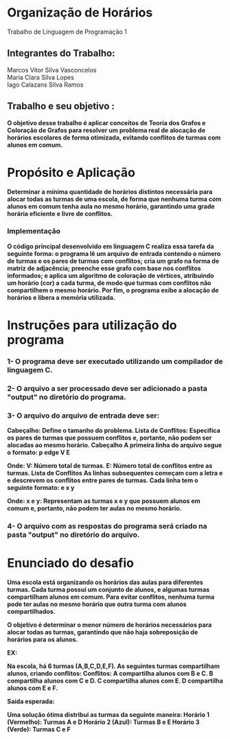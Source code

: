 # Organização de Horários
Trabalho de Linguagem de Programação 1
## Integrantes do Trabalho:
Marcos Vitor Silva Vasconcelos <br>
Maria Clara Silva Lopes <br>
Iago Calazans Silva Ramos <br>
## Trabalho e seu objetivo <b>:

O objetivo desse trabalho é aplicar conceitos de Teoria dos Grafos e Coloração de Grafos para resolver um problema real de alocação de horários escolares de forma otimizada, evitando conflitos de turmas com alunos em comum.

# Propósito e Aplicação

Determinar a mínima quantidade de horários distintos necessária para alocar todas as turmas de uma escola, de forma que nenhuma turma com alunos em comum tenha aula no mesmo horário, garantindo uma grade horária eficiente e livre de conflitos.

### Implementação 
O código principal desenvolvido em linguagem C realiza essa tarefa da seguinte forma: o programa lê um arquivo de entrada contendo o número de turmas e os pares de turmas com conflitos; cria um grafo na forma de matriz de adjacência; preenche esse grafo com base nos conflitos informados; e aplica um algoritmo de coloração de vértices, atribuindo um horário (cor) a cada turma, de modo que turmas com conflitos não compartilhem o mesmo horário. Por fim, o programa exibe a alocação de horários e libera a memória utilizada.

# Instruções para utilização do programa
### 1- O programa deve ser executado utilizando um compilador de linguagem C.
### 2- O arquivo a ser processado deve ser adicionado a pasta "output" no diretório do programa.
### 3- O arquivo do arquivo de entrada deve ser:

Cabeçalho: Define o tamanho do problema.
Lista de Conflitos: Especifica os pares de turmas que possuem conflitos e, portanto, não podem ser alocadas ao mesmo horário.
Cabeçalho
A primeira linha do arquivo segue o formato:
p edge V E

Onde:
V: Número total de turmas.
E: Número total de conflitos entre as turmas.
Lista de Conflitos
As linhas subsequentes começam com a letra e e descrevem os conflitos entre pares de turmas. Cada linha tem o seguinte formato:
e x y

Onde:
x e y: Representam as turmas x e y que possuem alunos em comum e, portanto, não podem ter aulas no mesmo horário.

### 4- O arquivo com as respostas do programa será criado na pasta "output" no diretório do arquivo.

# Enunciado do desafio

Uma escola está organizando os horários das aulas para diferentes turmas. Cada turma possui um conjunto de alunos, e algumas turmas compartilham alunos em comum. Para evitar conflitos, nenhuma turma pode ter aulas no mesmo horário que outra turma com alunos compartilhados.

O objetivo é determinar o menor número de horários necessários para alocar todas as turmas, garantindo que não haja sobreposição de horários para os alunos.

EX:

Na escola, há 6 turmas (A,B,C,D,E,F). As seguintes turmas compartilham alunos, criando conflitos:
Conflitos:
A compartilha alunos com B e C.
B compartilha alunos com C e D.
C compartilha alunos com E.
D compartilha alunos com E e F.

Saída esperada: 

Uma solução ótima distribui as turmas da seguinte maneira:
Horário 1 (Vermelho): Turmas A e D
Horário 2 (Azul): Turmas B e E
Horário 3 (Verde): Turmas C e F


